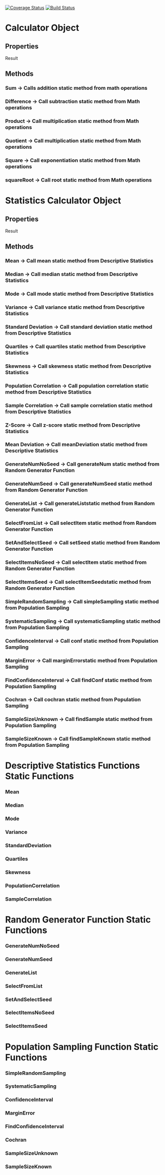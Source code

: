 [![Coverage Status](https://coveralls.io/repos/github/cjl72/StatisticsProject/badge.svg?branch=master)](https://coveralls.io/github/cjl72/StatisticsProject?branch=master)
[![Build Status](https://www.travis-ci.com/cjl72/calculator219.svg?branch=master)](https://www.travis-ci.com/cjl72/calculator219)
# Calculator Object
## Properties
Result
## Methods
### Sum -> Calls addition static method from math operations
### Difference -> Call subtraction static method from Math operations
### Product -> Call multiplication static method from Math operations
### Quotient -> Call multiplication static method from Math operations
### Square -> Call exponentiation static method from Math operations
### squareRoot -> Call root static method from Math operations

# Statistics Calculator Object
## Properties
Result
## Methods
### Mean -> Call mean static method from Descriptive Statistics
### Median -> Call median static method from Descriptive Statistics
### Mode -> Call mode static method from Descriptive Statistics
### Variance -> Call variance static method from Descriptive Statistics
### Standard Deviation -> Call standard deviation static method from Descriptive Statistics 
### Quartiles -> Call quartiles static method from Descriptive Statistics
### Skewness -> Call skewness static method from Descriptive Statistics
### Population Correlation -> Call population correlation static method from Descriptive Statistics
### Sample Correlation -> Call sample correlation static method from Descriptive Statistics
### Z-Score -> Call z-score static method from Descriptive Statistics
### Mean Deviation -> Call meanDeviation static method from Descriptive Statistics
### GenerateNumNoSeed -> Call generateNum static method from Random Generator Function
### GenerateNumSeed -> Call generateNumSeed static method from Random Generator Function
### GenerateList -> Call generateListstatic method from Random Generator Function
### SelectFromList -> Call selectItem static method from Random Generator Function
### SetAndSelectSeed -> Call setSeed static method from Random Generator Function
### SelectItemsNoSeed -> Call selectItem static method from Random Generator Function
### SelectItemsSeed -> Call selectItemSeedstatic method from Random Generator Function 
### SimpleRandomSampling -> Call simpleSampling static method from Population Sampling
### SystematicSampling -> Call systematicSampling static method from Population Sampling
### ConfidenceInterval -> Call conf static method from Population Sampling
### MarginError -> Call marginErrorstatic method from Population Sampling
### FindConfidenceInterval -> Call findConf static method from Population Sampling
### Cochran -> Call cochran static method from Population Sampling
### SampleSizeUnknown -> Call findSample static method from Population Sampling
### SampleSizeKnown -> Call findSampleKnown static method from Population Sampling

# Descriptive Statistics Functions Static Functions
### Mean
### Median
### Mode
### Variance
### StandardDeviation
### Quartiles 
### Skewness
### PopulationCorrelation
### SampleCorrelation

# Random Generator Function Static Functions
### GenerateNumNoSeed
### GenerateNumSeed
### GenerateList
### SelectFromList
### SetAndSelectSeed
### SelectItemsNoSeed
### SelectItemsSeed

# Population Sampling Function Static Functions
### SimpleRandomSampling
### SystematicSampling
### ConfidenceInterval
### MarginError
### FindConfidenceInterval
### Cochran
### SampleSizeUnknown
### SampleSizeKnown

